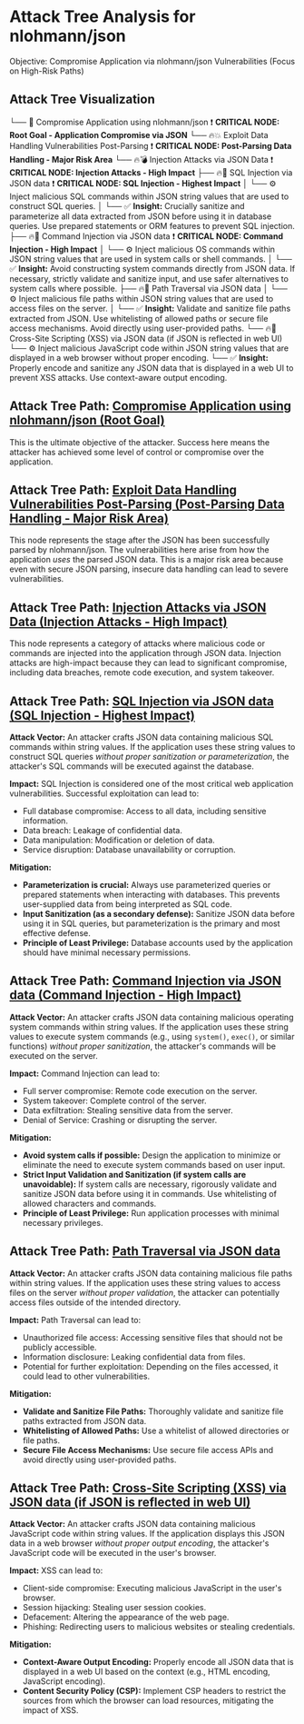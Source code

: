 # Attack Tree Analysis for nlohmann/json

Objective: Compromise Application via nlohmann/json Vulnerabilities (Focus on High-Risk Paths)

## Attack Tree Visualization

└── 🎯 Compromise Application using nlohmann/json ❗ **CRITICAL NODE: Root Goal - Application Compromise via JSON**
    └── 🔥💥 Exploit Data Handling Vulnerabilities Post-Parsing ❗ **CRITICAL NODE: Post-Parsing Data Handling - Major Risk Area**
        └── 🔥💣 Injection Attacks via JSON Data ❗ **CRITICAL NODE: Injection Attacks - High Impact**
            ├── 🔥🐞 SQL Injection via JSON data ❗ **CRITICAL NODE: SQL Injection - Highest Impact**
            │   └── ⚙️ Inject malicious SQL commands within JSON string values that are used to construct SQL queries.
            │       └── ✅ **Insight:**  Crucially sanitize and parameterize all data extracted from JSON before using it in database queries.  Use prepared statements or ORM features to prevent SQL injection.
            ├── 🔥🐞 Command Injection via JSON data ❗ **CRITICAL NODE: Command Injection - High Impact**
            │   └── ⚙️ Inject malicious OS commands within JSON string values that are used in system calls or shell commands.
            │       └── ✅ **Insight:** Avoid constructing system commands directly from JSON data. If necessary, strictly validate and sanitize input, and use safer alternatives to system calls where possible.
            ├── 🔥🐞 Path Traversal via JSON data
            │   └── ⚙️ Inject malicious file paths within JSON string values that are used to access files on the server.
            │       └── ✅ **Insight:**  Validate and sanitize file paths extracted from JSON. Use whitelisting of allowed paths or secure file access mechanisms. Avoid directly using user-provided paths.
            └── 🔥🐞 Cross-Site Scripting (XSS) via JSON data (if JSON is reflected in web UI)
                └── ⚙️ Inject malicious JavaScript code within JSON string values that are displayed in a web browser without proper encoding.
                    └── ✅ **Insight:** Properly encode and sanitize any JSON data that is displayed in a web UI to prevent XSS attacks. Use context-aware output encoding.

## Attack Tree Path: [Compromise Application using nlohmann/json (Root Goal)](./attack_tree_paths/compromise_application_using_nlohmannjson__root_goal_.md)

This is the ultimate objective of the attacker. Success here means the attacker has achieved some level of control or compromise over the application.

## Attack Tree Path: [Exploit Data Handling Vulnerabilities Post-Parsing (Post-Parsing Data Handling - Major Risk Area)](./attack_tree_paths/exploit_data_handling_vulnerabilities_post-parsing__post-parsing_data_handling_-_major_risk_area_.md)

This node represents the stage after the JSON has been successfully parsed by nlohmann/json. The vulnerabilities here arise from how the application *uses* the parsed JSON data. This is a major risk area because even with secure JSON parsing, insecure data handling can lead to severe vulnerabilities.

## Attack Tree Path: [Injection Attacks via JSON Data (Injection Attacks - High Impact)](./attack_tree_paths/injection_attacks_via_json_data__injection_attacks_-_high_impact_.md)

This node represents a category of attacks where malicious code or commands are injected into the application through JSON data. Injection attacks are high-impact because they can lead to significant compromise, including data breaches, remote code execution, and system takeover.

## Attack Tree Path: [SQL Injection via JSON data (SQL Injection - Highest Impact)](./attack_tree_paths/sql_injection_via_json_data__sql_injection_-_highest_impact_.md)

**Attack Vector:** An attacker crafts JSON data containing malicious SQL commands within string values. If the application uses these string values to construct SQL queries *without proper sanitization or parameterization*, the attacker's SQL commands will be executed against the database.

**Impact:** SQL Injection is considered one of the most critical web application vulnerabilities. Successful exploitation can lead to:
*   Full database compromise: Access to all data, including sensitive information.
*   Data breach: Leakage of confidential data.
*   Data manipulation: Modification or deletion of data.
*   Service disruption: Database unavailability or corruption.

**Mitigation:**
*   **Parameterization is crucial:** Always use parameterized queries or prepared statements when interacting with databases. This prevents user-supplied data from being interpreted as SQL code.
*   **Input Sanitization (as a secondary defense):** Sanitize JSON data before using it in SQL queries, but parameterization is the primary and most effective defense.
*   **Principle of Least Privilege:** Database accounts used by the application should have minimal necessary permissions.

## Attack Tree Path: [Command Injection via JSON data (Command Injection - High Impact)](./attack_tree_paths/command_injection_via_json_data__command_injection_-_high_impact_.md)

**Attack Vector:** An attacker crafts JSON data containing malicious operating system commands within string values. If the application uses these string values to execute system commands (e.g., using `system()`, `exec()`, or similar functions) *without proper sanitization*, the attacker's commands will be executed on the server.

**Impact:** Command Injection can lead to:
*   Full server compromise: Remote code execution on the server.
*   System takeover: Complete control of the server.
*   Data exfiltration: Stealing sensitive data from the server.
*   Denial of Service: Crashing or disrupting the server.

**Mitigation:**
*   **Avoid system calls if possible:**  Design the application to minimize or eliminate the need to execute system commands based on user input.
*   **Strict Input Validation and Sanitization (if system calls are unavoidable):**  If system calls are necessary, rigorously validate and sanitize JSON data before using it in commands. Use whitelisting of allowed characters and commands.
*   **Principle of Least Privilege:** Run application processes with minimal necessary privileges.

## Attack Tree Path: [Path Traversal via JSON data](./attack_tree_paths/path_traversal_via_json_data.md)

**Attack Vector:** An attacker crafts JSON data containing malicious file paths within string values. If the application uses these string values to access files on the server *without proper validation*, the attacker can potentially access files outside of the intended directory.

**Impact:** Path Traversal can lead to:
*   Unauthorized file access: Accessing sensitive files that should not be publicly accessible.
*   Information disclosure: Leaking confidential data from files.
*   Potential for further exploitation: Depending on the files accessed, it could lead to other vulnerabilities.

**Mitigation:**
*   **Validate and Sanitize File Paths:**  Thoroughly validate and sanitize file paths extracted from JSON data.
*   **Whitelisting of Allowed Paths:**  Use a whitelist of allowed directories or file paths.
*   **Secure File Access Mechanisms:**  Use secure file access APIs and avoid directly using user-provided paths.

## Attack Tree Path: [Cross-Site Scripting (XSS) via JSON data (if JSON is reflected in web UI)](./attack_tree_paths/cross-site_scripting__xss__via_json_data__if_json_is_reflected_in_web_ui_.md)

**Attack Vector:** An attacker crafts JSON data containing malicious JavaScript code within string values. If the application displays this JSON data in a web browser *without proper output encoding*, the attacker's JavaScript code will be executed in the user's browser.

**Impact:** XSS can lead to:
*   Client-side compromise: Executing malicious JavaScript in the user's browser.
*   Session hijacking: Stealing user session cookies.
*   Defacement: Altering the appearance of the web page.
*   Phishing: Redirecting users to malicious websites or stealing credentials.

**Mitigation:**
*   **Context-Aware Output Encoding:**  Properly encode all JSON data that is displayed in a web UI based on the context (e.g., HTML encoding, JavaScript encoding).
*   **Content Security Policy (CSP):** Implement CSP headers to restrict the sources from which the browser can load resources, mitigating the impact of XSS.

